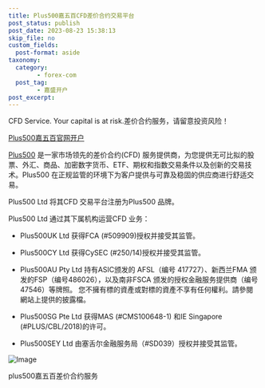 ```yaml
---
title: Plus500嘉五百CFD差价合约交易平台
post_status: publish
post_date: 2023-08-23 15:38:13
skip_file: no
custom_fields: 
  post-format: aside
taxonomy:
  category:
        - forex-com
  post_tag:
        - 嘉盛开户
post_excerpt: 
---
```

CFD Service. Your capital is at risk.差价合约服务，请留意投资风险！

[Plus500嘉五百官网开户](https://www.plus500.com/?id=126611&pl=2)

[Plus500](https://www.plus500.com/?id=126611&pl=2) 是一家市场领先的差价合约(CFD) 服务提供商，为您提供无可比拟的股票、外汇、商品、加密数字货币、ETF、期权和指数交易条件以及创新的交易技术。Plus500 在正规监管的环境下为客户提供与可靠及稳固的供应商进行舒适交易。

Plus500 Ltd 将其CFD 交易平台注册为Plus500 品牌。

Plus500 Ltd 通过其下属机构运营CFD 业务：

* Plus500UK Ltd 获得FCA (#509909)授权并接受其监管。

* Plus500CY Ltd 获得CySEC (#250/14)授权并接受其监管。

* Plus500AU Pty Ltd 持有ASIC颁发的 AFSL（编号 417727）、新西兰FMA 颁发的FSP（编号486026），以及南非FSCA 颁发的授权金融服务提供商（编号47546）等牌照。 您不擁有標的資產或對標的資產不享有任何權利。請參閱網站上提供的披露檔。

* Plus500SG Pte Ltd 获得MAS (#CMS100648-1) 和IE Singapore (#PLUS/CBL/2018)的许可。

* Plus500SEY Ltd 由塞舌尔金融服务局（#SD039）授权并接受其监管。

![Image](https://fastly.jsdelivr.net/gh/jarlin8/img@main/FxLogos/Plus500.png)

plus500嘉五百差价合约服务
